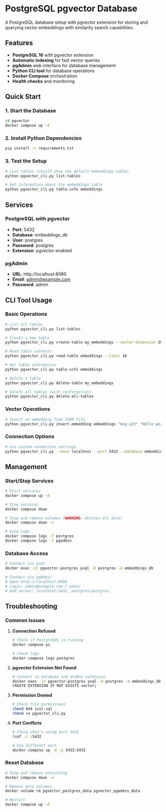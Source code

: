 # PostgreSQL pgvector Database

A PostgreSQL database setup with pgvector extension for storing and querying vector embeddings with similarity search capabilities.

## Features

- **PostgreSQL 16** with pgvector extension
- **Automatic indexing** for fast vector queries
- **pgAdmin** web interface for database management
- **Python CLI tool** for database operations
- **Docker Compose** orchestration
- **Health checks** and monitoring

## Quick Start

### 1. Start the Database

```bash
cd pgvector
docker compose up -d
```

### 2. Install Python Dependencies

```bash
pip install -r requirements.txt
```

### 3. Test the Setup

```bash
# List tables (should show the default embeddings table)
python pgvector_cli.py list-tables

# Get information about the embeddings table
python pgvector_cli.py table-info embeddings
```

## Services

### PostgreSQL with pgvector
- **Port**: 5432
- **Database**: embeddings_db
- **User**: postgres
- **Password**: postgres
- **Extension**: pgvector enabled

### pgAdmin
- **URL**: http://localhost:8080
- **Email**: admin@example.com
- **Password**: admin

## CLI Tool Usage

### Basic Operations

```bash
# List all tables
python pgvector_cli.py list-tables

# Create a new table
python pgvector_cli.py create-table my_embeddings --vector-dimension 384 --description "My custom embeddings"

# Read table contents
python pgvector_cli.py read-table embeddings --limit 10

# Get table information
python pgvector_cli.py table-info embeddings

# Delete a table
python pgvector_cli.py delete-table my_embeddings

# Delete all tables (with confirmation)
python pgvector_cli.py delete-all-tables
```

### Vector Operations

```bash
# Insert an embedding from JSON file
python pgvector_cli.py insert-embedding embeddings "msg-123" "Hello world" embedding.json
```

### Connection Options

```bash
# Use custom connection settings
python pgvector_cli.py --host localhost --port 5432 --database embeddings_db --user postgres --password postgres list-tables
```

## Management

### Start/Stop Services

```bash
# Start services
docker compose up -d

# Stop services
docker compose down

# Stop and remove volumes (WARNING: deletes all data)
docker compose down -v

# View logs
docker compose logs -f postgres
docker compose logs -f pgadmin
```

### Database Access

```bash
# Connect via psql
docker exec -it pgvector-postgres psql -U postgres -d embeddings_db

# Connect via pgAdmin
# Open http://localhost:8080
# Login: admin@example.com / admin
# Add server: localhost:5432, postgres/postgres
```


## Troubleshooting

### Common Issues

1. **Connection Refused**
   ```bash
   # Check if PostgreSQL is running
   docker compose ps
   
   # Check logs
   docker compose logs postgres
   ```

2. **pgvector Extension Not Found**
   ```bash
   # Connect to database and enable extension
   docker exec -it pgvector-postgres psql -U postgres -d embeddings_db
   CREATE EXTENSION IF NOT EXISTS vector;
   ```

3. **Permission Denied**
   ```bash
   # Check file permissions
   chmod 644 init.sql
   chmod +x pgvector_cli.py
   ```

4. **Port Conflicts**
   ```bash
   # Check what's using port 5432
   lsof -i :5432
   
   # Use different port
   docker compose up -d -p 5433:5432
   ```

### Reset Database

```bash
# Stop and remove everything
docker compose down -v

# Remove data volumes
docker volume rm pgvector_postgres_data pgvector_pgadmin_data

# Restart
docker compose up -d
```
